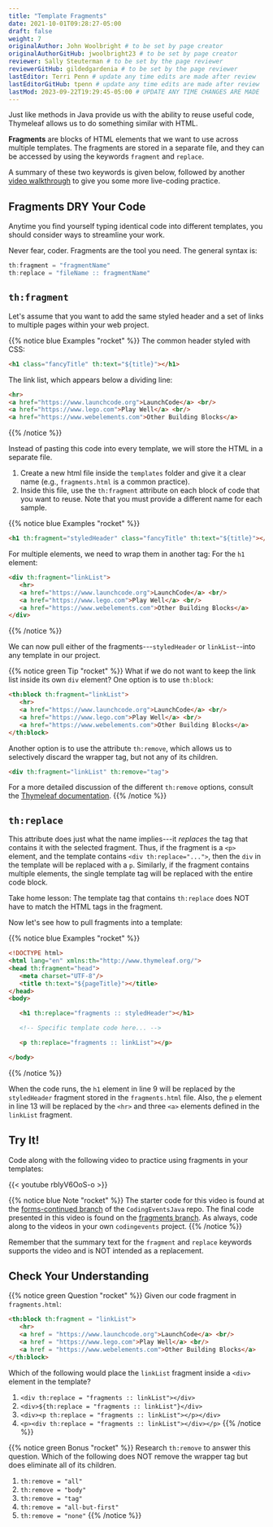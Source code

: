 ```yaml
---
title: "Template Fragments"
date: 2021-10-01T09:28:27-05:00
draft: false
weight: 7
originalAuthor: John Woolbright # to be set by page creator
originalAuthorGitHub: jwoolbright23 # to be set by page creator
reviewer: Sally Steuterman # to be set by the page reviewer
reviewerGitHub: gildedgardenia # to be set by the page reviewer
lastEditor: Terri Penn # update any time edits are made after review
lastEditorGitHub: tpenn # update any time edits are made after review
lastMod: 2023-09-22T19:29:45-05:00 # UPDATE ANY TIME CHANGES ARE MADE
---
```


Just like methods in Java provide us with the ability to reuse useful code, Thymeleaf allows us to do something similar with HTML.

**Fragments** are blocks of HTML elements that we want to use across multiple templates. The fragments are stored in a separate file, and they can be accessed by using the keywords `fragment` and `replace`.

A summary of these two keywords is given below, followed by another [video walkthrough]() to give you some more live-coding practice.

## Fragments DRY Your Code

Anytime you find yourself typing identical code into different templates, you should consider ways to streamline your work.

Never fear, coder. Fragments are the tool you need. The general syntax is:

```groovy
th:fragment = "fragmentName"
th:replace = "fileName :: fragmentName"
```

## `th:fragment`

Let's assume that you want to add the same styled header and a set of links to multiple pages within your web project.

{{% notice blue Examples "rocket" %}}
The common header styled with CSS:

```html
<h1 class="fancyTitle" th:text="${title}"></h1>
```

The link list, which appears below a dividing line:

```html
<hr>
<a href="https://www.launchcode.org">LaunchCode</a> <br/>
<a href="https://www.lego.com">Play Well</a> <br/>
<a href="https://www.webelements.com">Other Building Blocks</a>
```
{{% /notice %}}

Instead of pasting this code into every template, we will store the HTML in a separate file.

1. Create a new html file inside the `templates` folder and give it a clear name (e.g., `fragments.html` is a common practice).
2. Inside this file, use the `th:fragment` attribute on each block of code that you want to reuse. Note that you must provide a different name for each sample.

{{% notice blue Examples "rocket" %}}
```html
<h1 th:fragment="styledHeader" class="fancyTitle" th:text="${title}"></h1>
```

For multiple elements, we need to wrap them in another tag:
For the `h1` element:

```html
<div th:fragment="linkList">
   <hr>
   <a href="https://www.launchcode.org">LaunchCode</a> <br/>
   <a href="https://www.lego.com">Play Well</a> <br/>
   <a href="https://www.webelements.com">Other Building Blocks</a>
</div>
```
{{% /notice %}}

We can now pull either of the fragments---`styledHeader` or `linkList`--into any template in our project.

{{% notice green Tip "rocket" %}}
What if we do not want to keep the link list inside its own `div` element? One option is to use `th:block`:

```html
<th:block th:fragment="linkList">
   <hr>
   <a href="https://www.launchcode.org">LaunchCode</a> <br/>
   <a href="https://www.lego.com">Play Well</a> <br/>
   <a href="https://www.webelements.com">Other Building Blocks</a>
</th:block>
```

Another option is to use the attribute `th:remove`, which allows us to selectively discard the wrapper tag, but not any of its children.

```html
<div th:fragment="linkList" th:remove="tag">
```

For a more detailed discussion of the different `th:remove` options, consult the [Thymeleaf documentation](https://www.thymeleaf.org/doc/tutorials/2.1/usingthymeleaf.html#removing-template-fragments).
{{% /notice %}}

## `th:replace`

This attribute does just what the name implies---it *replaces* the tag that contains it with the selected fragment. Thus, if the fragment is a `<p>` element, and the template contains `<div th:replace="...">`, then the `div` in the template will be replaced with a `p`. Similarly, if the fragment contains multiple elements, the single template tag will be replaced with the entire code block.

Take home lesson: The template tag that contains `th:replace` does NOT have to match the HTML tags in the fragment.

Now let's see how to pull fragments into a template:

{{% notice blue Examples "rocket" %}}
```html
<!DOCTYPE html>
<html lang="en" xmlns:th="http://www.thymeleaf.org/">
<head th:fragment="head">
   <meta charset="UTF-8"/>
   <title th:text="${pageTitle}"></title>
</head>
<body>

   <h1 th:replace="fragments :: styledHeader"></h1>

   <!-- Specific template code here... -->

   <p th:replace="fragments :: linkList"></p>

</body>
```
{{% /notice %}}

When the code runs, the `h1` element in line 9 will be replaced by the `styledHeader` fragment stored in the `fragments.html` file. Also, the `p` element in line 13 will be replaced by the `<hr>` and three `<a>` elements defined in the `linkList` fragment.

## Try It!

Code along with the following video to practice using fragments in your templates:

{{< youtube rbIyV6OoS-o >}}

{{% notice blue Note "rocket" %}}
The starter code for this video is found at the [forms-continued branch](https://github.com/LaunchCodeEducation/CodingEventsJava/tree/forms-continued) of the `CodingEventsJava` repo. The final code presented in this video is found on the [fragments branch](https://github.com/LaunchCodeEducation/CodingEventsJava/tree/fragments). As always, code along to the videos in your own `codingevents` project.
{{% /notice %}}

Remember that the summary text for the `fragment` and `replace` keywords supports the video and is NOT intended as a replacement.

## Check Your Understanding

{{% notice green Question "rocket" %}}
Given our code fragment in `fragments.html`:

```html
<th:block th:fragment = "linkList">
   <hr>
   <a href = "https://www.launchcode.org">LaunchCode</a> <br/>
   <a href = "https://www.lego.com">Play Well</a> <br/>
   <a href = "https://www.webelements.com">Other Building Blocks</a>
</th:block>
```

Which of the following would place the `linkList` fragment inside a
`<div>` element in the template?

1. `<div th:replace = "fragments :: linkList"></div>`
1. `<div>${th:replace = "fragments :: linkList"}</div>`
1. `<div><p th:replace = "fragments :: linkList"></p></div>`
1. `<p><div th:replace = "fragments :: linkList"></div></p>`
{{% /notice %}}

<!-- Solution: Answer = Option 3 -->

{{% notice green Bonus "rocket" %}}
Research ``th:remove`` to answer this question. Which of the following does
NOT remove the wrapper tag but does eliminate all of its children.

1. `th:remove = "all"`
1. `th:remove = "body"`
1. `th:remove = "tag"`
1. `th:remove = "all-but-first"`
1. `th:remove = "none"`
{{% /notice %}}

<!-- Solution: Answer = Option 2 -->